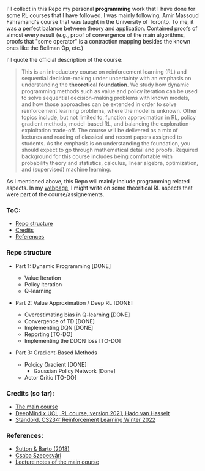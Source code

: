 I'll collect in this Repo my personal **programming** work that I have done for some RL courses that I have followed. I was mainly following, Amir Massoud  Fahramand's course []() that was taught in the University of Toronto. To me, it was a perfect balance between theory and application. Contained proofs of almost every result (e.g., proof of convergence of the main algorithms, proofs that "some operator" is a contraction mapping besides the known ones like the Bellman Op, etc.)

I'll quote the official description of the course:

>This is an introductory course on reinforcement learning (RL) and sequential decision-making under uncertainty with an emphasis on understanding the **theoretical foundation**. We study how dynamic programming methods such as value and policy iteration can be used to solve sequential decision-making problems with known models, and how those approaches can be extended in order to solve reinforcement learning problems, where the model is unknown. Other topics include, but not limited to, function approximation in RL, policy gradient methods, model-based RL, and balancing the exploration-exploitation trade-off. The course will be delivered as a mix of lectures and reading of classical and recent papers assigned to students. As the emphasis is on understanding the foundation, you should expect to go through mathematical detail and proofs. Required background for this course includes being comfortable with probability theory and statistics, calculus, linear algebra, optimization, and (supervised) machine learning.


As I mentioned above, this Repo will mainly include programming related aspects. In my [webpage](https://eigenayoub.github.io/), I might write on some theoritical RL aspects that were part of the course/assignements.

### ToC:
* [Repo structure](#repo-structure)
* [Credits](#credits)
* [References](#references)


### Repo structure

* Part 1: Dynamic Programming   [DONE]
  * Value Iteration
  * Policy iteration
  * Q-learning

* Part 2: Value Approximation / Deep RL  [DONE]
  * Overestimating bias in Q-learning   [DONE]
  * Convergence of TD   [DONE]
  * Implementing DQN   [DONE]
  * Reporting [TO-DO]
  * Implementing the DDQN loss  [TO-DO]

* Part 3:  Gradient-Based Methods 
  * Polcicy Gradient [DONE]
    * Gaussian Policy Network [Done]
  * Actor Critic [TO-DO]


### Credits (so far):
* [The main course](https://amfarahmand.github.io/IntroRL/)
* [DeepMind x UCL, RL course, version 2021, Hado van Hasselt](https://www.youtube.com/playlist?list=PLqYmG7hTraZDVH599EItlEWsUOsJbAodm)
* [Standord, CS234: Reinforcement Learning Winter 2022](https://web.stanford.edu/class/cs234/)

### References:
* [Sutton & Barto (2018)](http://incompleteideas.net/book/the-book.html)
* [Csaba Szepesvári](https://sites.ualberta.ca/~szepesva/papers/RLAlgsInMDPs.pdf)
* [Lecture notes of the main course](https://amfarahmand.github.io/IntroRL/lectures/LNRL.pdf)